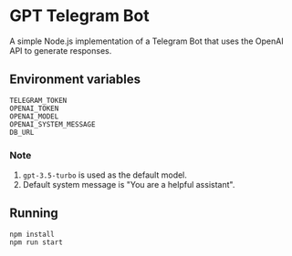 # GPT Telegram Bot

A simple Node.js implementation of a Telegram Bot that uses the OpenAI API to generate responses.

## Environment variables

```
TELEGRAM_TOKEN
OPENAI_TOKEN
OPENAI_MODEL
OPENAI_SYSTEM_MESSAGE
DB_URL
```

### Note

1. `gpt-3.5-turbo` is used as the default model.
2. Default system message is "You are a helpful assistant".

## Running

```
npm install
npm run start
```

